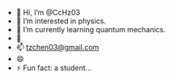 - 👋 Hi, I’m @CcHz03
- 👀 I’m interested in physics. 
- 🌱 I’m currently learning quantum mechanics.
- 💞️ 
- 📫 tzchen03@gmail.com
- 😄 
- ⚡ Fun fact: a student...

<!---
CcHz03/CcHz03 is a ✨ special ✨ repository because its `README.md` (this file) appears on your GitHub profile.
You can click the Preview link to take a look at your changes.
--->
